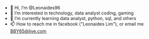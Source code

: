 - 👋 Hi, I’m @Leonaides96
- 👀 I’m interested in technology, data analyst coding, gaming
- 🌱 I’m currently learning data analyst, python, sql, and others
- 📫 How to reach me in facebook ("Leonaides Lim"), or email me BBY65@live.com

<!---
Leonaides96/Leonaides96 is a ✨ special ✨ repository because its `README.md` (this file) appears on your GitHub profile.
You can click the Preview link to take a look at your changes.
--->
